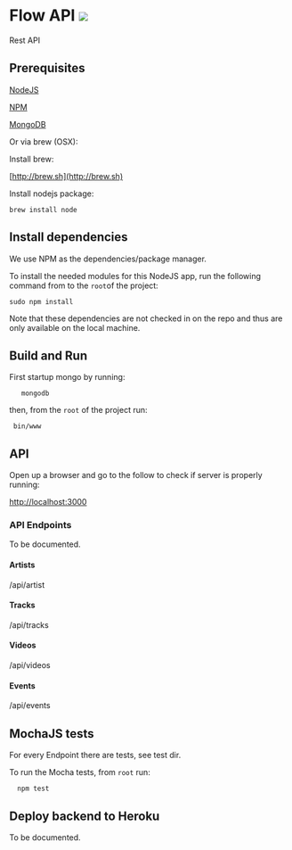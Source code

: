 # Flow API ![](https://circleci.com/gh/stevenrmds/FlowAPI/tree/master.svg?style=shield&circle-token=982140173ef2b98794c97ed9cfa17d90cddc17bf)
Rest API

## Prerequisites

[NodeJS](https://nodejs.org)

[NPM](https://www.npmjs.com)

[MongoDB](https://www.mongodb.org)

Or via brew (OSX):

Install brew:

[http://brew.sh](http://brew.sh)

Install nodejs package:

    brew install node
    
## Install dependencies

We use NPM as the dependencies/package manager.

To install the needed modules for this NodeJS app, 
run the following command from to the `root`of the project:

    sudo npm install

Note that these dependencies are not checked in on the repo 
and thus are only available on the local machine.

## Build and Run

First startup mongo by running:

	   mongodb
		
then, from the `root` of the project run:
 
     bin/www

## API

Open up a browser and go to the follow to check if server is properly running:

[http://localhost:3000](http://localhost:3000)

### API Endpoints
To be documented.

#### Artists
/api/artist

#### Tracks
/api/tracks

#### Videos
/api/videos

#### Events
/api/events

## MochaJS tests

For every Endpoint there are tests, see test dir.

To run the Mocha tests, from `root` run:

      npm test
      
## Deploy backend to Heroku
To be documented.      
      
      
      